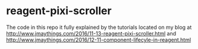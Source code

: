 # reagent-pixi-scroller

The code in this repo it fully explained by the tutorials located on my blog at
http://www.jmaythings.com/2016/11-13-reagent-pixi-scroller.html and
http://www.jmaythings.com/2016/12-11-component-lifecyle-in-reagent.html


